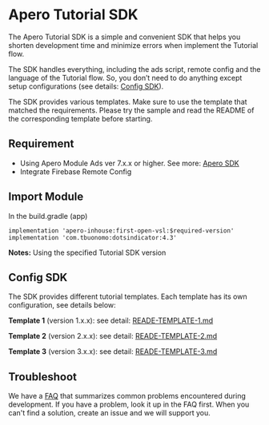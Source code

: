 # Apero Tutorial SDK
The Apero Tutorial SDK is a simple and convenient SDK that helps you shorten development time and minimize errors when implement the Tutorial flow.

The SDK handles everything, including the ads script, remote config and the language of the Tutorial flow. So, you don’t need to do anything except setup configurations (see details: [Config SDK](#config-sdk)).

The SDK provides various templates. Make sure to use the template that matched the requirements. Please try the sample and read the README of the corresponding template before starting.

## Requirement
- Using Apero Module Ads ver 7.x.x or higher. See more: [Apero SDK](https://github.com/Apero-Partner/Apero-Sample-Module-Ads-V2)
- Integrate Firebase Remote Config

## Import Module
In the build.gradle (app)
~~~
implementation 'apero-inhouse:first-open-vsl:$required-version'
implementation 'com.tbuonomo:dotsindicator:4.3'
~~~
**Notes:** Using the specified Tutorial SDK version

## Config SDK
The SDK provides different tutorial templates. Each template has its own configuration, see details below:

**Template 1** (version 1.x.x): see detail: [READE-TEMPLATE-1.md](README-TEMPLATE-1.md)

**Template 2** (version 2.x.x): see detail: [READE-TEMPLATE-2.md](README-TEMPLATE-2.md)

**Template 3** (version 3.x.x): see detail: [READE-TEMPLATE-3.md](README-TEMPLATE-3.md)

## Troubleshoot
We have a [FAQ](https://docs.google.com/spreadsheets/d/17D8XldNymsDUSwAl7T0ZjKEZnAphKVbV1PL9GieH0TY/edit?usp=sharing) that summarizes common problems encountered during development. If you have a problem, look it up in the FAQ first. When you can't find a solution, create an issue and we will support you.
